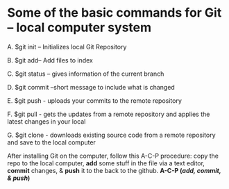 # Some of the basic commands for Git – local computer system
A. $git init – Initializes local Git Repository

B. $git add– Add files to index

C. $git status – gives information of the current branch

D. $git commit –short message to include what is changed

E. $git push - uploads your commits to the remote repository

F. $git pull - gets the updates from a remote repository and applies the latest changes in your local

G. $git clone - downloads existing source code from a remote repository and save to the local computer

After installing Git on the computer, follow this A-C-P procedure: copy the repo to the local computer, **add** some stuff in the file via a text editor, **commit** changes, & **push** it to the back to the github. **A-C-P (*add, commit, & push*)**